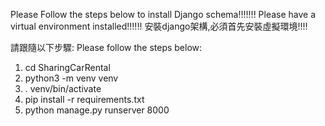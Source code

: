 Please Follow the steps below to install Django schema!!!!!!!
Please have a virtual environment installed!!!!!!
安裝django架構,必須首先安裝虛擬環境!!!!

請跟隨以下步驟:
Please follow the steps below:
1.    cd SharingCarRental
2.    python3 -m venv venv
3.    . venv/bin/activate
4.    pip install -r requirements.txt
5.    python manage.py runserver 8000